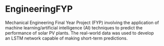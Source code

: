 # EngineeringFYP
Mechanical Engineering Final Year Project (FYP) involving the application of machine learning/artificial intelligence (AI) techniques to predict the performance of solar PV plants. The real-world data was used to develop an LSTM network capable of making short-term predictions.
